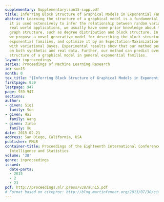 ```yaml
---
supplementary: Supplementary:sun15-supp.pdf
title: Inferring Block Structure of Graphical Models in Exponential Families
abstract: Learning the structure of a graphical model is a fundamental problem and
  it is used extensively to infer the relationship between random variables. In many
  real world applications, we usually have some prior knowledge about the underlying
  graph structure, such as degree distribution and block structure. In this paper,
  we propose a novel generative model for describing the block structure in general
  exponential families, and optimize it by an Expectation-Maximization(EM) algorithm
  with variational Bayes. Experimental results show that our method performs well
  on both synthetic and real data. Further, our method can predict overlapped block
  structure of a graphical model in general exponential families.
layout: inproceedings
series: Proceedings of Machine Learning Research
id: sun15
month: 0
tex_title: "{Inferring Block Structure of Graphical Models in Exponential Families}"
firstpage: 939
lastpage: 947
page: 939-947
sections: 
author:
- given: Siqi
  family: Sun
- given: Hai
  family: Wang
- given: Jinbo
  family: Xu
date: 2015-02-21
address: San Diego, California, USA
publisher: PMLR
container-title: Proceedings of the Eighteenth International Conference on Artificial
  Intelligence and Statistics
volume: '38'
genre: inproceedings
issued:
  date-parts:
  - 2015
  - 2
  - 21
pdf: http://proceedings.mlr.press/v38/sun15.pdf
# Format based on citeproc: http://blog.martinfenner.org/2013/07/30/citeproc-yaml-for-bibliographies/
---
```

